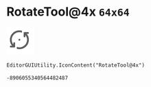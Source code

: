# RotateTool@4x `64x64`
<img src="/img/RotateTool@4x.png" width=64 height=64>

``` CSharp
EditorGUIUtility.IconContent("RotateTool@4x")
```
```
-8906055340564482487
```
